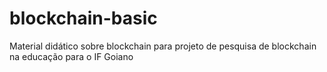 # blockchain-basic
Material didático sobre blockchain para projeto de pesquisa de blockchain na educação para o IF Goiano
